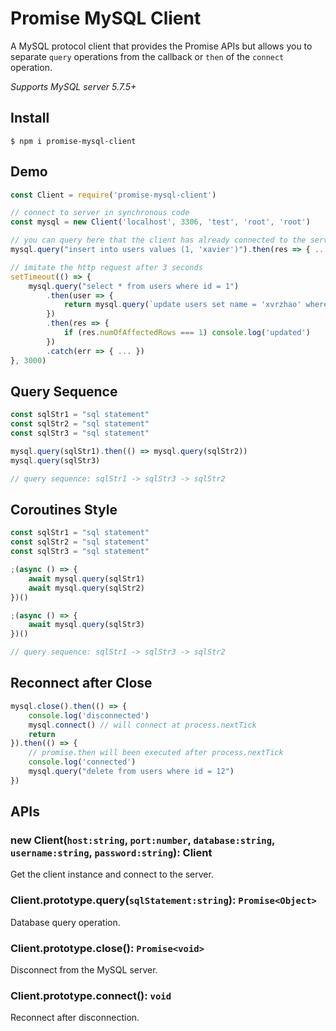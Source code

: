 # Promise MySQL Client

A MySQL protocol client that provides the Promise APIs but allows you to separate `query` operations from the callback or `then` of the `connect` operation.

*Supports MySQL server 5.7.5+*

## Install

```
$ npm i promise-mysql-client
```

## Demo
``` javascript
const Client = require('promise-mysql-client')

// connect to server in synchronous code
const mysql = new Client('localhost', 3306, 'test', 'root', 'root')

// you can query here that the client has already connected to the server :)
mysql.query("insert into users values (1, 'xavier')").then(res => { ... })

// imitate the http request after 3 seconds
setTimeout(() => {
    mysql.query("select * from users where id = 1")
        .then(user => {
            return mysql.query(`update users set name = 'xvrzhao' where id = ${user.id}`)
        })
        .then(res => {
            if (res.numOfAffectedRows === 1) console.log('updated')
        })
        .catch(err => { ... })
}, 3000)
```

## Query Sequence

``` javascript
const sqlStr1 = "sql statement"
const sqlStr2 = "sql statement"
const sqlStr3 = "sql statement"

mysql.query(sqlStr1).then(() => mysql.query(sqlStr2))
mysql.query(sqlStr3)

// query sequence: sqlStr1 -> sqlStr3 -> sqlStr2
```

## Coroutines Style

``` javascript
const sqlStr1 = "sql statement"
const sqlStr2 = "sql statement"
const sqlStr3 = "sql statement"

;(async () => {
    await mysql.query(sqlStr1)
    await mysql.query(sqlStr2)
})()

;(async () => {
    await mysql.query(sqlStr3)
})()

// query sequence: sqlStr1 -> sqlStr3 -> sqlStr2
```

## Reconnect after Close

``` javascript
mysql.close().then(() => {
    console.log('disconnected')
    mysql.connect() // will connect at process.nextTick 
    return
}).then(() => {
    // promise.then will been executed after process.nextTick
    console.log('connected')
    mysql.query("delete from users where id = 12")
})
```

## APIs

### new Client(`host:string`, `port:number`, `database:string`, `username:string`, `password:string`): Client
Get the client instance and connect to the server.

### Client.prototype.query(`sqlStatement:string`): `Promise<Object>`
Database query operation.

### Client.prototype.close(): `Promise<void>`
Disconnect from the MySQL server.

### Client.prototype.connect(): `void`
Reconnect after disconnection.